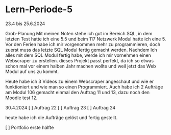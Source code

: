 # Lern-Periode-5

23.4 bis 25.6.2024

Grob-Planung
Mit meinen Noten stehe ich gut im Bereich SQL, in dem letzten Test hatte ich eine 5.5 und beim 117 Netzwerk Modul hatte ich eine 5. Vor den Ferien habe ich mir vorgenommen mehr zu programmieren, doch zuerst muss das letzte SQL Modul fertig gemacht werden. Nachdem Ich alles mit dem SQL Modul fertig habe, werde ich mir vornehmen einen Webscraper zu erstellen. dieses Projekt passt perfekt, da ich so etwas schon mal vor einem halben Jahr machen wollte und weil jetzt das Web Modul auf uns zu kommt.

Heute habe ich 3 Videos zu einem Webscraper angeschaut und wie er funktioniert und wie man so einen Programmiert. Auch habe ich 2 Aufträge am Modul 106 gemacht einmal den Auftrag 11 und 13, dazu noch den Moodle test 12.


30.4.2024
[ ] Auftrag 22
[ ] Auftrag 23
[ ] Auftrag 24

heute habe ich die Aufträge gelöst und fertig gestellt.

[ ] Portfolio erste hälfte 
